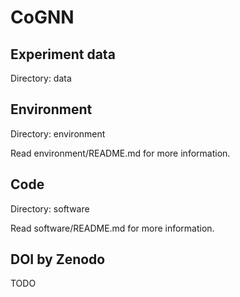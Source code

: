 # CoGNN

## Experiment data

Directory: data

## Environment

Directory: environment

Read environment/README.md for more information.

## Code

Directory: software

Read software/README.md for more information.

## DOI by Zenodo

TODO
